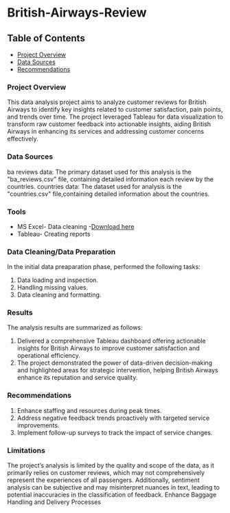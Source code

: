 # British-Airways-Review

## Table of Contents
- [Project Overview](Project-overview)
- [Data Sources](Data-Sources)
- [Recommendations](Recommendations)

### Project Overview

This data analysis project aims to analyze customer reviews for British Airways to identify key insights related to customer satisfaction, pain points, and trends over time. The project leveraged Tableau for data visualization to transform raw customer feedback into actionable insights, aiding British Airways in enhancing its services and addressing customer concerns effectively.

### Data Sources

ba reviews data: The primary dataset used for this analysis is the "ba_reviews.csv" file, containing detailed information each review by the countries.
countries data: The dataset used for analysis is the "countries.csv" file,containing detailed information about the countries.

### Tools

- MS Excel- Data cleaning
   -[Download here](https//microsft.com)
- Tableau- Creating reports

### Data Cleaning/Data Preparation

In the initial data preaparation phase, performed the following tasks:
1. Data loading and inspection.
2. Handling missing values.
3. Data cleaning and formatting.

### Results
The analysis results are summarized as follows:
1. Delivered a comprehensive Tableau dashboard offering actionable insights for British Airways to improve customer satisfaction and operational efficiency.
2. The project demonstrated the power of data-driven decision-making and highlighted areas for strategic intervention, helping British Airways enhance its reputation and service quality.

### Recommendations
1. Enhance staffing and resources during peak times.
2. Address negative feedback trends proactively with targeted service improvements.
3. Implement follow-up surveys to track the impact of service changes.

### Limitations

The project’s analysis is limited by the quality and scope of the data, as it primarily relies on customer reviews, which may not comprehensively represent the experiences of all passengers. Additionally, sentiment analysis can be subjective and may misinterpret nuances in text, leading to potential inaccuracies in the classification of feedback.
Enhance Baggage Handling and Delivery Processes

